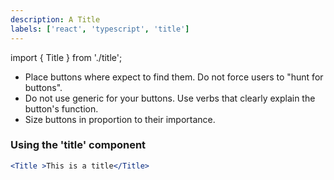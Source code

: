 ```yaml
---
description: A Title
labels: ['react', 'typescript', 'title']
---
```


import { Title } from './title';

* Place buttons where expect to find them. Do not force users to "hunt for buttons".
* Do not use generic for your buttons. Use verbs that clearly explain the button's function.
* Size buttons in proportion to their importance.


### Using the 'title' component
```jsx live=true
<Title >This is a title</Title>
```
